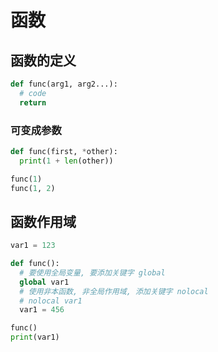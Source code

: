 # 函数

## 函数的定义

```python
def func(arg1, arg2...):
  # code
  return
```

### 可变成参数

```python
def func(first, *other):
  print(1 + len(other))

func(1)
func(1, 2)
```

## 函数作用域

```python
var1 = 123

def func():
  # 要使用全局变量, 要添加关键字 global
  global var1
  # 使用非本函数, 非全局作用域, 添加关键字 nolocal
  # nolocal var1
  var1 = 456

func()
print(var1)

```
